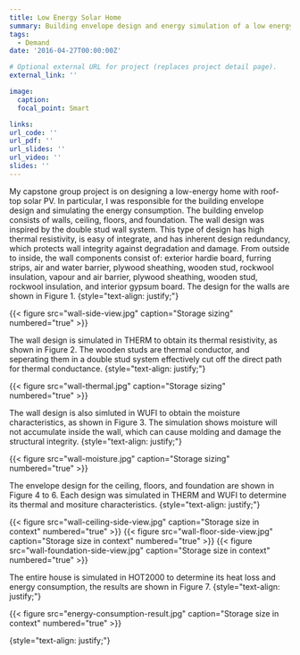 ```yaml
---
title: Low Energy Solar Home
summary: Building envelope design and energy simulation of a low energy solar home.
tags:
  - Demand
date: '2016-04-27T00:00:00Z'

# Optional external URL for project (replaces project detail page).
external_link: ''

image:
  caption: 
  focal_point: Smart

links:
url_code: ''
url_pdf: ''
url_slides: ''
url_video: ''
slides: ''
---
```


My capstone group project is on designing a low-energy home with roof-top solar PV. In particular, I was responsible for the building envelope design and simulating the energy consumption. The building envelop consists of walls, ceiling, floors, and foundation. The wall design was inspired by the double stud wall system. This type of design has high thermal resistivity, is easy of integrate, and has inherent design redundancy, which protects wall integrity against degradation and damage. From outside to inside, the wall components consist of: exterior hardie board, furring strips, air and water barrier, plywood sheathing, wooden stud, rockwool insulation, vapour and air barrier, plywood sheathing, wooden stud, rockwool insulation, and interior gypsum board. The design for the walls are shown in Figure 1.
{style="text-align: justify;"}

{{< figure src="wall-side-view.jpg" caption="Storage sizing" numbered="true" >}}

The wall design is simulated in THERM to obtain its thermal resistivity, as shown in Figure 2. The wooden studs are thermal conductor, and seperating them in a double stud system effectively cut off the direct path for thermal conductance.
{style="text-align: justify;"}

{{< figure src="wall-thermal.jpg" caption="Storage sizing" numbered="true" >}}

The wall design is also simluted in WUFI to obtain the moisture characteristics, as shown in Figure 3. The simulation shows moisture will not accumulate inside the wall, which can cause molding and damage the structural integrity.
{style="text-align: justify;"}

{{< figure src="wall-moisture.jpg" caption="Storage sizing" numbered="true" >}}

The envelope design for the ceiling, floors, and foundation are shown in Figure 4 to 6. Each design was simulated in THERM and WUFI to determine its thermal and mositure characteristics.
{style="text-align: justify;"}

{{< figure src="wall-ceiling-side-view.jpg" caption="Storage size in context" numbered="true" >}}
{{< figure src="wall-floor-side-view.jpg" caption="Storage size in context" numbered="true" >}}
{{< figure src="wall-foundation-side-view.jpg" caption="Storage size in context" numbered="true" >}}

The entire house is simulated in HOT2000 to determine its heat loss and energy consumption, the results are shown in Figure 7.
{style="text-align: justify;"}

{{< figure src="energy-consumption-result.jpg" caption="Storage size in context" numbered="true" >}}

{style="text-align: justify;"}

